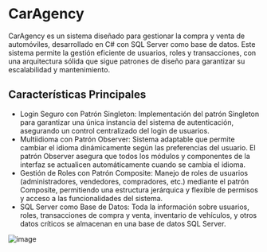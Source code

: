 # CarAgency

CarAgency es un sistema diseñado para gestionar la compra y venta de automóviles, desarrollado en C# con SQL Server como base de datos. Este sistema permite la gestión eficiente de usuarios, roles y transacciones, con una arquitectura sólida que sigue patrones de diseño para garantizar su escalabilidad y mantenimiento.

## Características Principales
* Login Seguro con Patrón Singleton: Implementación del patrón Singleton para garantizar una única instancia del sistema de autenticación, asegurando un control centralizado del login de usuarios.
* Multiidioma con Patrón Observer: Sistema adaptable que permite cambiar el idioma dinámicamente según las preferencias del usuario. El patrón Observer asegura que todos los módulos y componentes de la interfaz se actualicen automáticamente cuando se cambia el idioma.
* Gestión de Roles con Patrón Composite: Manejo de roles de usuarios (administradores, vendedores, compradores, etc.) mediante el patrón Composite, permitiendo una estructura jerárquica y flexible de permisos y acceso a las funcionalidades del sistema.
* SQL Server como Base de Datos: Toda la información sobre usuarios, roles, transacciones de compra y venta, inventario de vehículos, y otros datos críticos se almacenan en una base de datos SQL Server.

![image](https://github.com/user-attachments/assets/612f291b-c84b-4baa-a268-e962278c0c73)
